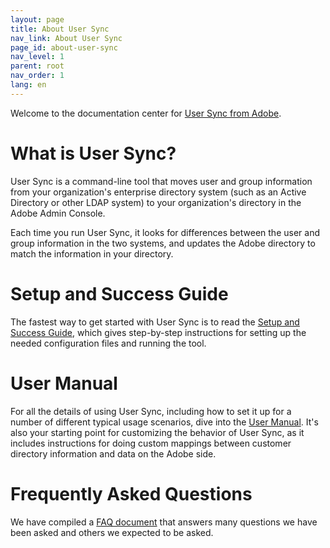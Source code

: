 ```yaml
---
layout: page
title: About User Sync
nav_link: About User Sync
page_id: about-user-sync
nav_level: 1
parent: root
nav_order: 1
lang: en
---
```


Welcome to the documentation center for [User Sync from
Adobe](https://github.com/adobe-apiplatform/user-sync.py).

# What is User Sync?

User Sync is a command-line tool that moves user and group information from your
organization's enterprise directory system (such as an Active Directory or other
LDAP system) to your organization's directory in the Adobe Admin Console.

Each time you run User Sync, it looks for differences between the user and group
information in the two systems, and updates the Adobe directory to match the
information in your directory.

# Setup and Success Guide

The fastest way to get started with User Sync is to read the [Setup and Success
Guide](success-guide/index.md), which gives step-by-step instructions for
setting up the needed configuration files and running the tool.

# User Manual

For all the details of using User Sync, including how to set it up for a number
of different typical usage scenarios, dive into the [User
Manual](user-manual/index.md). It's also your starting point for customizing the
behavior of User Sync, as it includes instructions for doing custom mappings
between customer directory information and data on the Adobe side.

# Frequently Asked Questions 

We have compiled a [FAQ document](FAQ/index.md) that answers many questions we
have been asked and others we expected to be asked.

